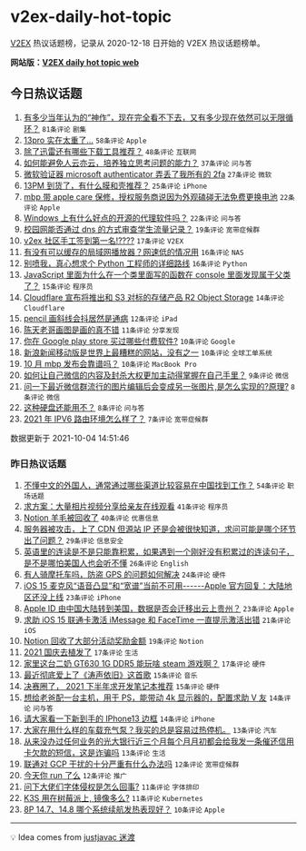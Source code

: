 # v2ex-daily-hot-topic

[V2EX](https://www.v2ex.com/) 热议话题榜，记录从 2020-12-18 日开始的 V2EX 热议话题榜单。

**网站版：[V2EX daily hot topic web](https://boojack.github.io/v2ex-daily-hot-topic-web/)**

## 今日热议话题

<!-- TODAY BEGIN -->

1. [有多少当年认为的“神作”，现在完全看不下去，又有多少现在依然可以无限循环？](https://www.v2ex.com/t/805834) `81条评论` `剧集`
1. [13pro 实在太重了…](https://www.v2ex.com/t/805830) `58条评论` `Apple`
1. [除了迅雷还有哪些下载工具推荐？](https://www.v2ex.com/t/805824) `48条评论` `互联网`
1. [如何能避免人云亦云，培养独立思考问题的能力？](https://www.v2ex.com/t/805850) `37条评论` `问与答`
1. [微软验证器 microsoft authenticator 弄丢了我所有的 2fa](https://www.v2ex.com/t/805856) `27条评论` `微软`
1. [13PM 到货了，有什么膜和壳推荐？](https://www.v2ex.com/t/805848) `25条评论` `iPhone`
1. [mbp 带 apple care 保修，授权服务商说因为外观磕碰无法免费更换电池](https://www.v2ex.com/t/805831) `22条评论` `Apple`
1. [Windows 上有什么好点的开源的代理软件吗？](https://www.v2ex.com/t/805833) `22条评论` `问与答`
1. [校园网能否通过 dns 的方式审查学生流量记录？](https://www.v2ex.com/t/805825) `19条评论` `宽带症候群`
1. [v2ex 社区手工签到第一名!????](https://www.v2ex.com/t/805845) `17条评论` `V2EX`
1. [有没有可以缓存的局域网播放器？网速低的情况用](https://www.v2ex.com/t/805851) `16条评论` `NAS`
1. [别喷我，真心想求个 Python 工程师的详细路线](https://www.v2ex.com/t/805847) `16条评论` `Python`
1. [JavaScript 里面为什么在一个类里面写的函数在 console 里面发现属于父类了？](https://www.v2ex.com/t/805883) `15条评论` `程序员`
1. [Cloudflare 宣布将推出和 S3 对标的存储产品 R2 Object Storage](https://www.v2ex.com/t/805868) `14条评论` `Cloudflare`
1. [pencil 画斜线会抖居然是通病](https://www.v2ex.com/t/805829) `12条评论` `iPad`
1. [陈天老哥画图是画的真不错](https://www.v2ex.com/t/805821) `11条评论` `分享发现`
1. [你在 Google play store 买过哪些付费软件?](https://www.v2ex.com/t/805858) `10条评论` `Google`
1. [新浪新闻移动版是世界上最糟糕的网站，没有之一](https://www.v2ex.com/t/805828) `10条评论` `全球工单系统`
1. [10 月 mbp 发布会靠谱吗？](https://www.v2ex.com/t/805827) `10条评论` `MacBook Pro`
1. [如何让自己微信的内容及封杀大权更加主动得掌握在自己手里？](https://www.v2ex.com/t/805822) `9条评论` `微信`
1. [问一下最近微信群流行的图片编辑后会变成另一张图片,是怎么实现的?原理?](https://www.v2ex.com/t/805888) `8条评论` `微信`
1. [这种硬盘还能用不？](https://www.v2ex.com/t/805859) `8条评论` `问与答`
1. [2021 年 IPV6 路由环境怎么样了？](https://www.v2ex.com/t/805861) `7条评论` `宽带症候群`

数据更新于 2021-10-04 14:51:46

<!-- TODAY END -->

### 昨日热议话题

<!-- YESTERDAY BEGIN -->

1. [不懂中文的外国人，通常通过哪些渠道比较容易在中国找到工作？](https://www.v2ex.com/t/805716) `54条评论` `职场话题`
1. [求方案：大量相片视频分享给亲友在线观看](https://www.v2ex.com/t/805779) `41条评论` `程序员`
1. [Notion 羊毛被回收了](https://www.v2ex.com/t/805770) `40条评论` `优惠信息`
1. [服务器被攻击，上了 CDN 但源站 IP 还是会被很快知道，求问可能是哪个环节出了问题？](https://www.v2ex.com/t/805757) `29条评论` `信息安全`
1. [英语里的连读是不是只能靠积累，如果遇到一个刚好没有积累过的连读句子，是不是哪怕美国人也会听不懂](https://www.v2ex.com/t/805780) `26条评论` `English`
1. [有人骑摩托车吗，防盗 GPS 的问题如何解决](https://www.v2ex.com/t/805715) `24条评论` `硬件`
1. [iOS 15 麦克风“语音凸显”和“宽谱”当前不可用------Apple 官方回复：大陆地区还没上线](https://www.v2ex.com/t/805723) `23条评论` `iPhone`
1. [Apple ID 由中国大陆转到美国，数据是否会迁移出云上贵州？](https://www.v2ex.com/t/805727) `23条评论` `Apple`
1. [求助 iOS 15 联通卡激活 iMessage 和 FaceTime 一直提示激活出错](https://www.v2ex.com/t/805765) `21条评论` `iOS`
1. [Notion 回收了大部分活动奖励金额](https://www.v2ex.com/t/805769) `19条评论` `Notion`
1. [2021 国庆去植发了](https://www.v2ex.com/t/805767) `17条评论` `生活`
1. [家里这台二奶 GT630 1G DDR5 能玩啥 steam 游戏啊？](https://www.v2ex.com/t/805713) `17条评论` `硬件`
1. [最近彻底爱上了《涛声依旧》这首歌](https://www.v2ex.com/t/805789) `15条评论` `音乐`
1. [决赛圈了， 2021 下半年求开发笔记本推荐](https://www.v2ex.com/t/805751) `15条评论` `硬件`
1. [想给老爸配一台主机，用于 PS，能带动 4k 显示器的，配置求助 V 友](https://www.v2ex.com/t/805796) `14条评论` `问与答`
1. [请大家看一下新到手的 IPhone13 边框](https://www.v2ex.com/t/805781) `14条评论` `iPhone`
1. [大家在用什么样的车载充气泵？我买的总是容易过热停机。](https://www.v2ex.com/t/805797) `13条评论` `汽车`
1. [从来没办过任何业务的光大银行近三个月每个月月初都会给我发一条催还信用卡欠款的短信，这是诈骗吗](https://www.v2ex.com/t/805728) `13条评论` `生活`
1. [联通对 GCP 干扰的十分严重有什么办法吗](https://www.v2ex.com/t/805775) `12条评论` `宽带症候群`
1. [今天你 run 了么](https://www.v2ex.com/t/805753) `12条评论` `推广`
1. [问下大佬们字体侵权是怎么回事?](https://www.v2ex.com/t/805794) `11条评论` `字体排印`
1. [K3S 用在树莓派上, 镜像多么?](https://www.v2ex.com/t/805721) `11条评论` `Kubernetes`
1. [8P 14.7、14.8 哪个系统续航发热表现好？](https://www.v2ex.com/t/805731) `10条评论` `Apple`

<!-- YESTERDAY END -->

---

💡 Idea comes from [justjavac 迷渡](https://github.com/justjavac/)
